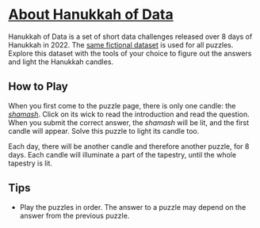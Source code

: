 # [About Hanukkah of Data](https://hanukkah.bluebird.sh/about/)

Hanukkah of Data is a set of short data challenges released over 8 days of Hanukkah in 2022. The [same fictional dataset](data.md) is used for all puzzles. Explore this dataset with the tools of your choice to figure out the answers and light the Hanukkah candles.

## How to Play

When you first come to the puzzle page, there is only one candle: the [_shamash_](day0). Click on its wick to read the introduction and read the question. When you submit the correct answer, the _shamash_ will be lit, and the first candle will appear. Solve this puzzle to light its candle too.

Each day, there will be another candle and therefore another puzzle, for 8 days. Each candle will illuminate a part of the tapestry, until the whole tapestry is lit.

## Tips

* Play the puzzles in order. The answer to a puzzle may depend on the answer from the previous puzzle.
